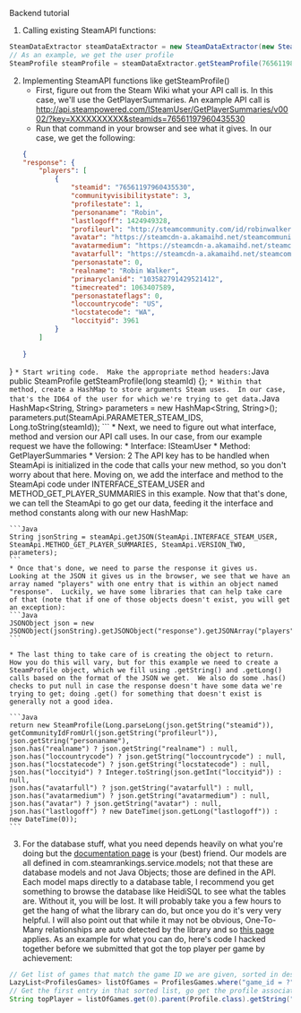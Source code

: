 Backend tutorial
1. Calling existing SteamAPI functions:
```Java
SteamDataExtractor steamDataExtractor = new SteamDataExtractor(new SteamApi(Initialization.CONFIG.getProperty("apikey")));
// As an example, we get the user profile
SteamProfile steamProfile = steamDataExtractor.getSteamProfile(76561198013815387);
```

2. Implementing SteamAPI functions like getSteamProfile()
    * First, figure out from the Steam Wiki what your API call is.  In this case, we'll use the GetPlayerSummaries. An example API call is http://api.steampowered.com/ISteamUser/GetPlayerSummaries/v0002/?key=XXXXXXXXXX&steamids=76561197960435530
    * Run that command in your browser and see what it gives.  In our case, we get the following:
    ```JSON
    {
	"response": {
		"players": [
			{
				"steamid": "76561197960435530",
				"communityvisibilitystate": 3,
				"profilestate": 1,
				"personaname": "Robin",
				"lastlogoff": 1424949328,
				"profileurl": "http://steamcommunity.com/id/robinwalker/",
				"avatar": "https://steamcdn-a.akamaihd.net/steamcommunity/public/images/avatars/f1/f1dd60a188883caf82d0cbfccfe6aba0af1732d4.jpg",
				"avatarmedium": "https://steamcdn-a.akamaihd.net/steamcommunity/public/images/avatars/f1/f1dd60a188883caf82d0cbfccfe6aba0af1732d4_medium.jpg",
				"avatarfull": "https://steamcdn-a.akamaihd.net/steamcommunity/public/images/avatars/f1/f1dd60a188883caf82d0cbfccfe6aba0af1732d4_full.jpg",
				"personastate": 0,
				"realname": "Robin Walker",
				"primaryclanid": "103582791429521412",
				"timecreated": 1063407589,
				"personastateflags": 0,
				"loccountrycode": "US",
				"locstatecode": "WA",
				"loccityid": 3961
			}
		]
		
	}
}
    ```
    * Start writing code.  Make the appropriate method headers:
    ```Java
    public SteamProfile getSteamProfile(long steamId) {};
    ```
    * Within that method, create a HashMap to store arguments Steam uses.  In our case, that's the ID64 of the user for which we're trying to get data.
    ```Java
    HashMap<String, String> parameters = new HashMap<String, String>();
    parameters.put(SteamApi.PARAMETER_STEAM_IDS, Long.toString(steamId));
    ```
    * Next, we need to figure out what interface, method and version our API call uses. In our case, from our example request we have the following:
        * Interface: ISteamUser
        * Method: GetPlayerSummaries
        * Version: 2
    The API key has to be handled when SteamApi is initialized in the code that calls your new method, so you don't worry about that here.  Moving on, we add the interface and method to the SteamApi code under INTERFACE_STEAM_USER and METHOD_GET_PLAYER_SUMMARIES in this example.  Now that that's done, we can tell the SteamApi to go get our data, feeding it the interface and method constants along with our new HashMap:
    
    ```Java
    String jsonString = steamApi.getJSON(SteamApi.INTERFACE_STEAM_USER, SteamApi.METHOD_GET_PLAYER_SUMMARIES, SteamApi.VERSION_TWO, parameters);
    ```
    * Once that's done, we need to parse the response it gives us.  Looking at the JSON it gives us in the browser, we see that we have an array named "players" with one entry that is within an object named "response".  Luckily, we have some libraries that can help take care of that (note that if one of those objects doesn't exist, you will get an exception):
	```Java
	JSONObject json = new JSONObject(jsonString).getJSONObject("response").getJSONArray("players").getJSONObject(0);
	```
    
	* The last thing to take care of is creating the object to return.  How you do this will vary, but for this example we need to create a SteamProfile object, which we fill using .getString() and .getLong() calls based on the format of the JSON we get.  We also do some .has() checks to put null in case the response doesn't have some data we're trying to get; doing .get() for something that doesn't exist is generally not a good idea.

	```Java
    return new SteamProfile(Long.parseLong(json.getString("steamid")), getCommunityIdFromUrl(json.getString("profileurl")), 
    json.getString("personaname"), 
    json.has("realname") ? json.getString("realname") : null, 
    json.has("loccountrycode") ? json.getString("loccountrycode") : null,
    json.has("locstatecode") ? json.getString("locstatecode") : null,
    json.has("loccityid") ? Integer.toString(json.getInt("loccityid")) : null,
    json.has("avatarfull") ? json.getString("avatarfull") : null, 
    json.has("avatarmedium") ? json.getString("avatarmedium") : null, 
    json.has("avatar") ? json.getString("avatar") : null, json.has("lastlogoff") ? new DateTime(json.getLong("lastlogoff")) : new DateTime(0));
	```
3. For the database stuff, what you need depends heavily on what you're doing but the [documentation page](http://javalite.io/documentation) is your (best) friend.  Our models are all defined in com.steamrankings.service.models; not that these are database models and not Java Objects; those are defined in the API. Each model maps directly to a database table, I recommend you get something to browse the database like HeidiSQL to see what the tables are.  Without it, you will be lost. It will probably take you a few hours to get the hang of what the library can do, but once you do it's very very helpful.  I will also point out that while it may not be obvious, One-To-Many relationships are auto detected by the library and so [this page](http://javalite.io/one_to_many_associations) applies.  As an example for what you can do, here's code I hacked together before we submitted that got the top player per game by achievement:
```Java
// Get list of games that match the game ID we are given, sorted in descending order by completion rate per game ( higher completion rate -> more achievements for that game)
LazyList<ProfilesGames> listOfGames = ProfilesGames.where("game_id = ?", param.get("game")[0]).orderBy("completion_rate desc");
// Get the first entry in that sorted list, go get the profile associated with it, get the person's name
String topPlayer = listOfGames.get(0).parent(Profile.class).getString("persona_name")
```

